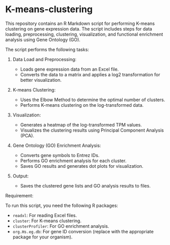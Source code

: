 # K-means-clustering


This repository contains an R Markdown script for performing K-means clustering on gene expression data. The script includes steps for data loading, preprocessing, clustering, visualization, and functional enrichment analysis using Gene Ontology (GO).


The script performs the following tasks:

1. Data Load and Preprocessing:
   - Loads gene expression data from an Excel file.
   - Converts the data to a matrix and applies a log2 transformation for better visualization.

2. K-means Clustering:
   - Uses the Elbow Method to determine the optimal number of clusters.
   - Performs K-means clustering on the log-transformed data.

3. Visualization:
   - Generates a heatmap of the log-transformed TPM values.
   - Visualizes the clustering results using Principal Component Analysis (PCA).

4. Gene Ontology (GO) Enrichment Analysis:
   - Converts gene symbols to Entrez IDs.
   - Performs GO enrichment analysis for each cluster.
   - Saves GO results and generates dot plots for visualization.

5. Output:
   - Saves the clustered gene lists and GO analysis results to files.

Requirement:

To run this script, you need the following R packages:

- `readxl`: For reading Excel files.
- `cluster`: For K-means clustering.
- `clusterProfiler`: For GO enrichment analysis.
- `org.Hs.eg.db`: For gene ID conversion (replace with the appropriate package for your organism).

